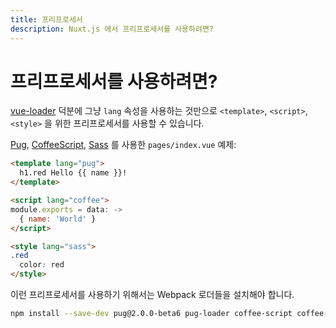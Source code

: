 ```yaml
---
title: 프리프로세서
description: Nuxt.js 에서 프리프로세서를 사용하려면?
---
```


<!-- title: Pre-processors -->
<!-- description: How to use pre-processors with Nuxt.js? -->

<!-- # How to use pre-processors? -->

# 프리프로세서를 사용하려면?

<!-- Thanks to [vue-loader](http://vue-loader.vuejs.org/en/configurations/pre-processors.html), you can use any kind of pre-processors for your `<template>`, `<script>` or `<style>`: simply use the `lang` attribute. -->

[vue-loader](http://vue-loader.vuejs.org/en/configurations/pre-processors.html) 덕분에 그냥 `lang` 속성을 사용하는 것만으로 `<template>`, `<script>`, `<style>` 을 위한 프리프로세서를 사용할 수 있습니다.

<!-- Example of our `pages/index.vue` using [Pug](https://github.com/pugjs/pug), [CoffeeScript](http://coffeescript.org) and [Sass](http://sass-lang.com/): -->

[Pug](https://github.com/pugjs/pug), [CoffeeScript](http://coffeescript.org), [Sass](http://sass-lang.com/) 를 사용한 `pages/index.vue` 예제:

```html
<template lang="pug">
  h1.red Hello {{ name }}!
</template>

<script lang="coffee">
module.exports = data: ->
  { name: 'World' }
</script>

<style lang="sass">
.red
  color: red
</style>
```

<!-- To be able to use these pre-processors, we need to install their webpack loaders: -->

이런 프리프로세서를 사용하기 위해서는 Webpack 로더들을 설치해야 합니다.

```bash
npm install --save-dev pug@2.0.0-beta6 pug-loader coffee-script coffee-loader node-sass sass-loader
```
